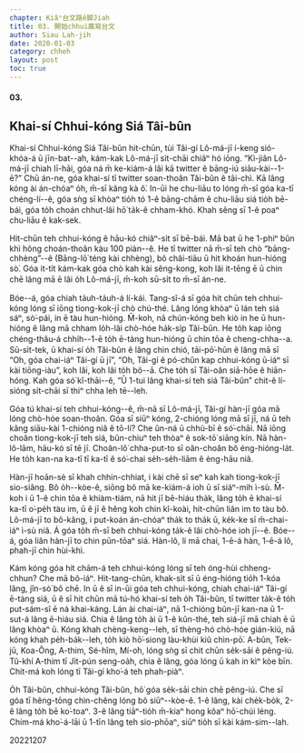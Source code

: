 ```yaml
---
chapter: Kiâⁿ台文路ê脚Jiah
title: 03. 開始chhui廣寫台文
author: Siau Lah-jih
date: 2020-01-03
category: chheh
layout: post
toc: true
---
```


#### 03.
## Khai-sí Chhui-kóng Siá Tâi-bûn

Khai-sí Chhui-kóng Siá Tâi-bûn hit-chūn, tùi Tâi-gí Lô-má-jī í-keng sió-khóa-á ū jīn-bat--ah, kám-kak Lô-má-jī si̍t-chāi chiâⁿ hó iōng. “Kì-jiân Lô-má-jī chiah lī-hāi, góa ná m̄ ke-kiám-á lâi kā twitter ê bāng-iú siāu-kài--1-ē?” Chū án-ne, góa khai-sí tī twitter soan-thoân Tâi-bûn ê tāi-chì. Kā lâng kóng ài án-chóaⁿ o̍h, m̄-sī kâng kà ŏ͘. In-ūi he chu-liāu to lóng m̄-sī góa ka-tī chéng-lí--ê, góa sǹg sī khòaⁿ tio̍h tó 1-ê bāng-chām ê chu-liāu siá tio̍h bē-bái, góa to̍h choán chhut-lâi hō͘ ta̍k-ê chham-khó. Khah sêng sī 1-ê poaⁿ chu-liāu ê kak-sek.

Hit-chūn teh chhui-kóng ê hāu-kó chiâⁿ-si̍t sī bē-bái. Mā bat ū he 1-phiⁿ bûn khì hông choán-thoân kàu 100 piàn--ê. He tī twitter nā m̄-sī teh chò “bāng-chhèng”--ê (Bāng-lō͘ téng kài chhèng), bô châi-tiāu ū hit khoán hun-hióng sò͘. Góa it-ti̍t kám-kak góa chò kah kài sêng-kong, koh lâi it-tēng ē ū chin chē lâng mā ē lâi o̍h Lô-má-jī, m̄-koh sū-si̍t to m̄-sī án-ne.

Bóe--á, góa chiah ta̍uh-ta̍uh-á lí-kái. Tang-sî-á sī góa hit chūn teh chhui-kóng lóng sī iōng tiong-kok-jī chò chú-thé. Lâng lóng khòaⁿ ū lán teh siá sáⁿ, sò͘-pái, in ē tàu hun-hióng. M̄-koh, nā chún-kóng beh kiò in he ū hun-hióng ê lâng mā chham lo̍h-lâi chò-hóe ha̍k-si̍p Tâi-bûn. He to̍h kap iōng chéng-thâu-á chhi̍h--1-ē to̍h ē-tàng hun-hióng ū chin tōa ê cheng-chha--a. Sū-si̍t-tek, ū khai-sí o̍h Tâi-bûn ê lâng chin chió, tāi-pō͘-hūn ê lâng mā sī “O͘h, góa chai-iáⁿ Tâi-gí ū jī”, “O͘h, Tâi-gí ê pó-chûn kap chhui-kóng ū-iáⁿ sī kài tiōng-iàu”, koh lâi, koh lâi to̍h bô--ā. Che to̍h sī Tâi-oân siā-hōe ê hiān-hóng. Kah góa só͘ kî-thāi--ê, “Ū 1-tui lâng khai-sí teh siá Tâi-bûn” chit-ê lí-sióng si̍t-chāi sī thiⁿ chha leh tē--leh.

Góa tú khai-sí teh chhui-kóng--ê, m̄-nā sī Lô-má-jī, Tâi-gí hàn-jī góa mā lóng chò-hóe soan-thoân. Góa sī siūⁿ kóng, 2-chióng lóng mā sī jī, ná ū teh kâng siāu-kài 1-chióng niâ ê tō-lí? Che ûn-ná ū chhù-bī ê só͘-chāi. Nā iōng choân tiong-kok-jī teh siá, bûn-chiuⁿ teh thòaⁿ ê sok-tō͘ siāng kín. Nā hàn-lô-lām, hāu-kó sī tē jī. Choân-lô͘ chha-put-to sī oân-choân bô éng-hióng-la̍t. He to̍h kan-na ka-tī tī ka-tī ê só͘-chai se̍h-se̍h-liām ê èng-hāu niâ.

Hàn-jī hoān-sè sī khah chhin-chhiat, i kài chē sī seⁿ kah kah tiong-kok-jī sio-siâng. Bô o̍h--kòe-ê, siōng bô mā ke-kiám-á ioh ū sī siáⁿ-mih ì-sù. M̄-koh i ū 1-ê chin tōa ê khiàm-tiám, nā hit jī bē-hiáu tha̍k, lâng to̍h ē khai-sí ka-tī o͘-pe̍h tàu im, ū ê jī ê hêng koh chin kî-koài, hit-chūn liân im to tàu bô. Lô-má-jī to bô-kâng, i put-koán án-chóaⁿ tha̍k to tha̍k ū, ke̍k-ke sī m̄-chai-iáⁿ ì-sù niâ. Á góa to̍h m̄-sī beh chhui-kóng ta̍k-ê lâi chò-hóe ioh jī--ê. Bóe--á, góa liân hàn-jī to chin pūn-tōaⁿ siá. Hàn-lô, lí mā chai, 1-ē-á hàn, 1-ē-á lô, phah-jī chin hùi-khì.

Kám kóng góa hit chām-á teh chhui-kóng lóng sī teh óng-hùi chheng-chhun? Che mā bô-iáⁿ. Hit-tang-chūn, khak-si̍t sī ū éng-hióng tio̍h 1-kóa lâng, jîn-sò͘ bô chē. In ū ê sī in-ūi góa teh chhui-kóng, chiah chai-iáⁿ Tâi-gí ē-tàng siá, ū ê sī hit chūn mā tú-hó khai-sí teh o̍h Tâi-bûn, tī twitter ta̍k-ê to̍h put-sám-sî ē ná khai-káng. Lán ài chai-iáⁿ, nā 1-chióng bûn-jī kan-na ū 1-sut-á lâng ē-hiáu siá. Chia ê lâng to̍h ài ū 1-ê kûn-thé, teh siá-jī mā chiah ē ū lâng khòaⁿ ū. Kóng khah chèng-keng--leh, sī thèng-hó chò-hóe gián-kiú, nā kóng khah pe̍h-ba̍k--leh, to̍h kiò hō͘-siong làu-khùi kiû chìn-pō͘. A-bûn, Tek-jū, Koa-Ông, A-thim, Sé-hîm, Mí-o͘h, lóng sǹg sī chit chūn se̍k-sāi ê pêng-iú. Tû-khí A-thim tī Ji̍t-pún seng-oa̍h, chia ê lâng, góa lóng ū kah in kìⁿ kòe bīn. Chit-má koh lóng tī Tâi-gí kho͘-á teh phah-piàⁿ.

O̍h Tâi-bûn, chhui-kóng Tâi-bûn, hō͘ góa se̍k-sāi chin chē pêng-iú. Che sī góa tī hêng-tōng chìn-chêng lóng bô siūⁿ--kòe-ê. 1-ê lâng, kài che̍k-bo̍k, 2-ê lâng to̍h bē ko͘-toaⁿ. 3-ê lâng tiāⁿ-tio̍h m̄-kiaⁿ hong kôaⁿ hō͘-chúi léng. Chím-má kho͘-á-lāi ū 1-tīn lâng teh sio-phōaⁿ, siūⁿ tio̍h sī kài kám-sim--lah.

20221207

